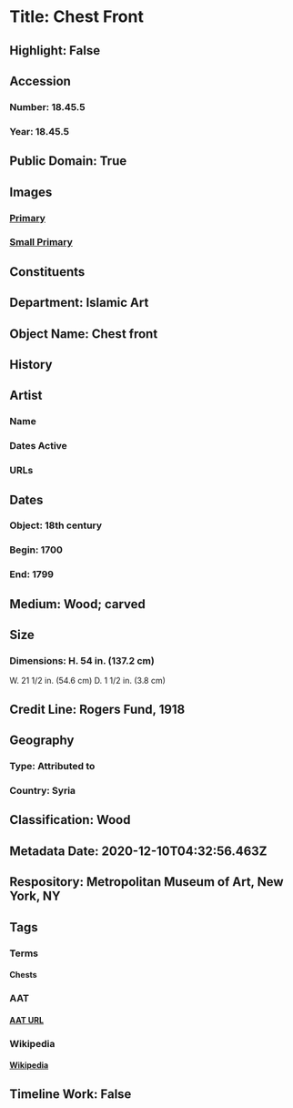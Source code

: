# Title: Chest Front
## Highlight: False
## Accession
### Number: 18.45.5
### Year: 18.45.5
## Public Domain: True
## Images
### [Primary](https://images.metmuseum.org/CRDImages/is/original/18.45.5.jpg)
### [Small Primary](https://images.metmuseum.org/CRDImages/is/web-large/18.45.5.jpg)
## Constituents
## Department: Islamic Art
## Object Name: Chest front
## History
## Artist
### Name
### Dates Active
### URLs
## Dates
### Object: 18th century
### Begin: 1700
### End: 1799
## Medium: Wood; carved
## Size
### Dimensions: H. 54 in. (137.2 cm)
W. 21 1/2 in. (54.6 cm)
D. 1 1/2 in. (3.8 cm)
## Credit Line: Rogers Fund, 1918
## Geography
### Type: Attributed to
### Country: Syria
## Classification: Wood
## Metadata Date: 2020-12-10T04:32:56.463Z
## Respository: Metropolitan Museum of Art, New York, NY
## Tags
### Terms
#### Chests
### AAT
#### [AAT URL](http://vocab.getty.edu/page/aat/300038992)
### Wikipedia
#### [Wikipedia]()
## Timeline Work: False